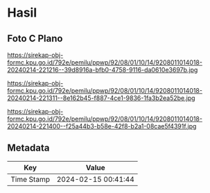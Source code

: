 # Hasil

## Foto C Plano

https://sirekap-obj-formc.kpu.go.id/792e/pemilu/ppwp/92/08/01/10/14/9208011014018-20240214-221216--39d8916a-bfb0-4758-9116-da0610e3697b.jpg

https://sirekap-obj-formc.kpu.go.id/792e/pemilu/ppwp/92/08/01/10/14/9208011014018-20240214-221311--8e162b45-f887-4ce1-9836-1fa3b2ea52be.jpg

https://sirekap-obj-formc.kpu.go.id/792e/pemilu/ppwp/92/08/01/10/14/9208011014018-20240214-221400--f25a44b3-b58e-42f8-b2a1-08cae5f4391f.jpg


## Metadata

| Key        | Value               |
| ---------- | ------------------- |
| Time Stamp | 2024-02-15 00:41:44 |



